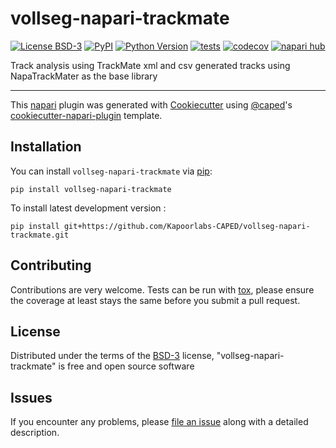 # vollseg-napari-trackmate

[![License BSD-3](https://img.shields.io/pypi/l/vollseg-napari-trackmate.svg?color=green)](https://github.com/Kapoorlabs-CAPED/vollseg-napari-trackmate/raw/main/LICENSE)
[![PyPI](https://img.shields.io/pypi/v/vollseg-napari-trackmate.svg?color=green)](https://pypi.org/project/vollseg-napari-trackmate)
[![Python Version](https://img.shields.io/pypi/pyversions/vollseg-napari-trackmate.svg?color=green)](https://python.org)
[![tests](https://github.com/Kapoorlabs-CAPED/vollseg-napari-trackmate/workflows/tests/badge.svg)](https://github.com/Kapoorlabs-CAPED/vollseg-napari-trackmate/actions)
[![codecov](https://codecov.io/gh/Kapoorlabs-CAPED/vollseg-napari-trackmate/branch/main/graph/badge.svg)](https://codecov.io/gh/Kapoorlabs-CAPED/vollseg-napari-trackmate)
[![napari hub](https://img.shields.io/endpoint?url=https://api.napari-hub.org/shields/vollseg-napari-trackmate)](https://napari-hub.org/plugins/vollseg-napari-trackmate)

Track analysis using TrackMate xml and csv generated tracks using NapaTrackMater as the base library

----------------------------------

This [napari] plugin was generated with [Cookiecutter] using [@caped]'s [cookiecutter-napari-plugin] template.

<!--
Don't miss the full getting started guide to set up your new package:
https://github.com/napari/cookiecutter-napari-plugin#getting-started

and review the napari docs for plugin developers:
https://napari.org/stable/plugins/index.html
-->

## Installation

You can install `vollseg-napari-trackmate` via [pip]:

    pip install vollseg-napari-trackmate



To install latest development version :

    pip install git+https://github.com/Kapoorlabs-CAPED/vollseg-napari-trackmate.git


## Contributing

Contributions are very welcome. Tests can be run with [tox], please ensure
the coverage at least stays the same before you submit a pull request.

## License

Distributed under the terms of the [BSD-3] license,
"vollseg-napari-trackmate" is free and open source software

## Issues

If you encounter any problems, please [file an issue] along with a detailed description.

[napari]: https://github.com/napari/napari
[Cookiecutter]: https://github.com/audreyr/cookiecutter
[@napari]: https://github.com/napari
[@caped]: https://github.com/Kapoorlabs-CAPED/
[MIT]: http://opensource.org/licenses/MIT
[BSD-3]: http://opensource.org/licenses/BSD-3-Clause
[GNU GPL v3.0]: http://www.gnu.org/licenses/gpl-3.0.txt
[GNU LGPL v3.0]: http://www.gnu.org/licenses/lgpl-3.0.txt
[Apache Software License 2.0]: http://www.apache.org/licenses/LICENSE-2.0
[Mozilla Public License 2.0]: https://www.mozilla.org/media/MPL/2.0/index.txt
[cookiecutter-napari-plugin]: https://github.com/Kapoorlabs-CAPED/cookiecutter-kapoorlabs-napari-plugin

[file an issue]: https://github.com/Kapoorlabs-CAPED/vollseg-napari-mtrack/issues

[napari]: https://github.com/napari/napari
[tox]: https://tox.readthedocs.io/en/latest/
[pip]: https://pypi.org/project/pip/
[PyPI]: https://pypi.org/
